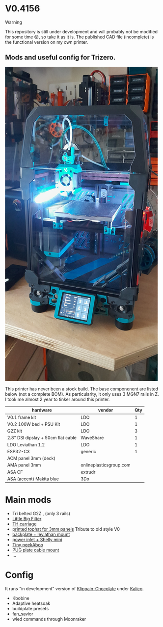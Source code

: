 # V0.4156

> [!WARNING]
> This repository is still under development and will probably not be modified for some time :cry:, so take it as it is. The published CAD file (incomplete) is the functional version on my own printer.    


## Mods and useful config for Trizero.

![V0.4156](./images/20250803_175613.jpg)

This printer has never been a stock build. The base componenent are listed below (not a complete BOM).
As particularity, it only uses 3 MGN7 rails in Z.
I took me almost 2 year to tinker around this printer.

| hardware                           | vendor                  | Qty |
|------------------------------------|-------------------------|-----|
| V0.1 frame kit                     | LDO                     | 1   |
| V0.2 100W bed + PSU Kit            | LDO                     | 1   |
| G2Z kit                            | LDO                     | 3   |
| 2.8" DSI dipslay + 50cm flat cable | WaveShare               | 1   |
| LDO Leviathan 1.2                  | LDO                     | 1   |
| ESP32-C3                           | generic                 | 1   |
| ACM panel 3mm (deck)               |                         |     |
| AMA panel 3mm                      | onlineplasticsgroup.com |     |
| ASA CF                             | extrudr                 |     |
| ASA (accent) Makita blue           | 3Do                     |     |

# Main mods
- Tri belted G2Z , (only 3 rails)
- [Little Big Filter](./mods/little_big_filter/)
- [TH carriage](./mods/YA_MGN9C_carriage/)
- [printed tophat for 3mm panels](./mods/printed_tophat) Tribute to old style V0
- [backplate + leviathan mount](./mods/trizero_backplate/README.md)
- [power inlet + Shelly mini](./mods/power_inlet/README.md)
- [Tiny peekAboo]()
- [PUG plate cable mount]()
- ...

# Config

It runs "in development" version of [Klippain-Chocolate](https://github.com/elpopo-eng/klippain-chocolate/tree/develop) under [Kalico](https://docs.kalico.gg/).

- Kbobine
- Adaptive heatsoak
- buildplate presets
- fan_savior
- wled commands through Moonraker
